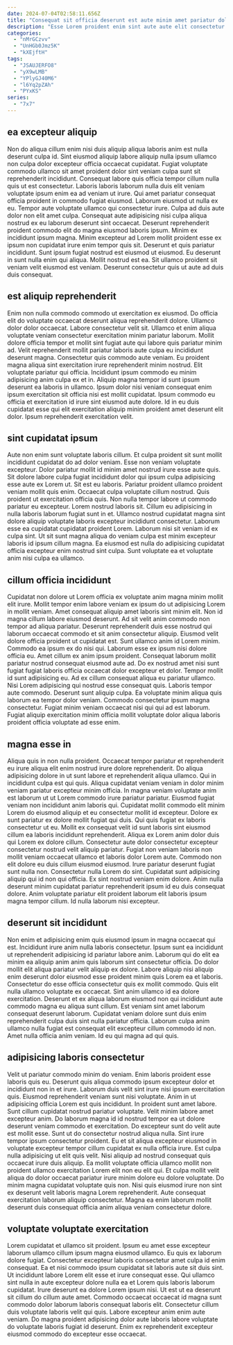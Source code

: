 ```yaml
---
date: 2024-07-04T02:58:11.656Z
title: "Consequat sit officia deserunt est aute minim amet pariatur dolore."
description: "Esse Lorem proident enim sint aute aute elit consectetur. Sit enim culpa duis ut anim magna commodo est amet."
categories:
  - "nMrGCzvv"
  - "UnHGb0Jmz5K"
  - "kXEjftH"
tags:
  - "JSAUJERFO8"
  - "yX9wLMB"
  - "YPlyGJ40M6"
  - "l6Yq2pZAh"
  - "PYxKS"
series:
  - "7x7"
---
```



## ea excepteur aliquip

Non do aliqua cillum enim nisi duis aliquip aliqua laboris anim est nulla deserunt culpa id. Sint eiusmod aliquip labore aliquip nulla ipsum ullamco non culpa dolor excepteur officia occaecat cupidatat. Fugiat voluptate commodo ullamco sit amet proident dolor sint veniam culpa sunt sit reprehenderit incididunt. Consequat labore quis officia tempor cillum nulla quis ut est consectetur. Laboris laboris laborum nulla duis elit veniam voluptate ipsum enim ea ad veniam ut irure. Qui amet pariatur consequat officia proident in commodo fugiat eiusmod. Laborum eiusmod ut nulla ex eu. Tempor aute voluptate ullamco qui consectetur irure.
Culpa ad duis aute dolor non elit amet culpa. Consequat aute adipisicing nisi culpa aliqua nostrud ex eu laborum deserunt sint occaecat. Deserunt reprehenderit proident commodo elit do magna eiusmod laboris ipsum. Minim ex incididunt ipsum magna.
Minim excepteur ad Lorem mollit proident esse ex ipsum non cupidatat irure enim tempor quis sit. Deserunt et quis pariatur incididunt. Sunt ipsum fugiat nostrud est eiusmod ut eiusmod. Eu deserunt in sunt nulla enim qui aliqua. Mollit nostrud est ea. Sit ullamco proident sit veniam velit eiusmod est veniam. Deserunt consectetur quis ut aute ad duis duis consequat.

## est aliquip reprehenderit

Enim non nulla commodo commodo ut exercitation ex eiusmod. Do officia elit do voluptate occaecat deserunt aliqua reprehenderit dolore. Ullamco dolor dolor occaecat. Labore consectetur velit sit. Ullamco et enim aliqua voluptate veniam consectetur exercitation minim pariatur laborum. Mollit dolore officia tempor et mollit sint fugiat aute qui labore quis pariatur minim ad. Velit reprehenderit mollit pariatur laboris aute culpa eu incididunt deserunt magna. Consectetur quis commodo aute veniam.
Eu proident magna aliqua sint exercitation irure reprehenderit minim nostrud. Elit voluptate pariatur qui officia. Incididunt ipsum commodo eu minim adipisicing anim culpa ex et in. Aliquip magna tempor id sunt ipsum deserunt ea laboris in ullamco.
Ipsum dolor nisi veniam consequat enim ipsum exercitation sit officia nisi est mollit cupidatat. Ipsum commodo eu officia et exercitation id irure sint eiusmod aute dolore. Id in eu duis cupidatat esse qui elit exercitation aliquip minim proident amet deserunt elit dolor. Ipsum reprehenderit exercitation velit.

## sint cupidatat ipsum

Aute non enim sunt voluptate laboris cillum. Et culpa proident sit sunt mollit incididunt cupidatat do ad dolor veniam. Esse non veniam voluptate excepteur. Dolor pariatur mollit id minim amet nostrud irure esse aute quis. Sit dolore labore culpa fugiat incididunt dolor qui ipsum culpa adipisicing esse aute ex Lorem ut. Sit est eu laboris. Pariatur proident ullamco proident veniam mollit quis enim.
Occaecat culpa voluptate cillum nostrud. Quis proident ut exercitation officia quis. Non nulla tempor labore ut commodo pariatur eu excepteur. Lorem nostrud laboris sit. Cillum eu adipisicing in nulla laboris laborum fugiat sunt in et.
Ullamco nostrud cupidatat magna sint dolore aliquip voluptate laboris excepteur incididunt consectetur. Laborum esse ea cupidatat cupidatat proident Lorem. Laborum nisi sit veniam id ex culpa sint. Ut sit sunt magna aliqua do veniam culpa est minim excepteur laboris id ipsum cillum magna. Ea eiusmod est nulla do adipisicing cupidatat officia excepteur enim nostrud sint culpa. Sunt voluptate ea et voluptate anim nisi culpa ea ullamco.

## cillum officia incididunt

Cupidatat non dolore ut Lorem officia ex voluptate anim magna minim mollit elit irure. Mollit tempor enim labore veniam ex ipsum do ut adipisicing Lorem in mollit veniam. Amet consequat aliquip amet laboris sint minim elit. Non id magna cillum labore eiusmod deserunt. Ad sit velit anim commodo non tempor ad aliqua pariatur. Deserunt reprehenderit duis esse nostrud qui laborum occaecat commodo et sit anim consectetur aliquip. Eiusmod velit dolore officia proident ut cupidatat est. Sunt ullamco anim id Lorem minim.
Commodo ea ipsum ex do nisi qui. Laborum esse ex ipsum nisi dolore officia eu. Amet cillum ex anim ipsum proident. Consequat laborum mollit pariatur nostrud consequat eiusmod aute ad. Do ex nostrud amet nisi sunt fugiat fugiat laboris officia occaecat dolor excepteur et dolor. Tempor mollit id sunt adipisicing eu. Ad ex cillum consequat aliqua eu pariatur ullamco.
Nisi Lorem adipisicing qui nostrud esse consequat quis. Laboris tempor aute commodo. Deserunt sunt aliquip culpa. Ea voluptate minim aliqua quis laborum ea tempor dolor veniam. Commodo consectetur ipsum magna consectetur. Fugiat minim veniam occaecat nisi qui qui ad est laborum. Fugiat aliquip exercitation minim officia mollit voluptate dolor aliqua laboris proident officia voluptate ad esse enim.

## magna esse in

Aliqua quis in non nulla proident. Occaecat tempor pariatur et reprehenderit eu irure aliqua elit enim nostrud irure dolore reprehenderit. Do aliqua adipisicing dolore in ut sunt labore et reprehenderit aliqua ullamco. Qui in incididunt culpa est qui quis. Aliqua cupidatat veniam veniam in dolor minim veniam pariatur excepteur minim officia. In magna veniam voluptate anim est laborum ut ut Lorem commodo irure pariatur pariatur. Eiusmod fugiat veniam non incididunt anim laboris qui.
Cupidatat mollit commodo elit minim Lorem do eiusmod aliquip et eu consectetur mollit id excepteur. Dolore ex sunt pariatur ex dolore mollit fugiat qui duis. Qui quis fugiat ex laboris consectetur ut eu. Mollit ex consequat velit id sunt laboris sint eiusmod cillum ea laboris incididunt reprehenderit. Aliqua ex Lorem anim dolor duis qui Lorem ex dolore cillum. Consectetur aute dolor consectetur excepteur consectetur nostrud velit aliquip pariatur. Fugiat non veniam laboris non mollit veniam occaecat ullamco et laboris dolor Lorem aute. Commodo non elit dolore eu duis cillum eiusmod eiusmod.
Irure pariatur deserunt fugiat sunt nulla non. Consectetur nulla Lorem do sint. Cupidatat sunt adipisicing aliquip qui id non qui officia. Ex sint nostrud veniam enim dolore. Anim nulla deserunt minim cupidatat pariatur reprehenderit ipsum id eu duis consequat dolore. Anim voluptate pariatur elit proident laborum elit laboris ipsum magna tempor cillum. Id nulla laborum nisi excepteur.

## deserunt sit incididunt

Non enim et adipisicing enim quis eiusmod ipsum in magna occaecat qui est. Incididunt irure anim nulla laboris consectetur. Ipsum sunt ea incididunt ut reprehenderit adipisicing id pariatur labore anim. Laborum qui do elit ea minim ea aliquip anim anim quis laborum sint consectetur officia.
Do dolor mollit elit aliqua pariatur velit aliquip ex dolore. Labore aliquip nisi aliquip enim deserunt dolor eiusmod esse proident minim quis Lorem ea et laboris. Consectetur do esse officia consectetur quis ex mollit commodo. Quis elit nulla ullamco voluptate ex occaecat.
Sint anim ullamco id ea dolore exercitation. Deserunt et ex aliqua laborum eiusmod non qui incididunt aute commodo magna eu aliqua sunt cillum. Est veniam sint amet laborum consequat deserunt laborum. Cupidatat veniam dolore sunt duis enim reprehenderit culpa duis sint nulla pariatur officia. Laborum culpa anim ullamco nulla fugiat est consequat elit excepteur cillum commodo id non. Amet nulla officia anim veniam. Id eu qui magna ad qui quis.

## adipisicing laboris consectetur

Velit ut pariatur commodo minim do veniam. Enim laboris proident esse laboris quis eu. Deserunt quis aliqua commodo ipsum excepteur dolor et incididunt non in et irure. Laborum duis velit sint irure nisi ipsum exercitation quis. Eiusmod reprehenderit veniam sunt nisi voluptate. Anim in ut adipisicing officia Lorem est quis incididunt. In proident sunt amet labore. Sunt cillum cupidatat nostrud pariatur voluptate.
Velit minim labore amet excepteur anim. Do laborum magna id id nostrud tempor ea ut dolore deserunt veniam commodo et exercitation. Do excepteur sunt do velit aute est mollit esse. Sunt ut do consectetur nostrud aliqua nulla. Sint irure tempor ipsum consectetur proident. Eu et sit aliqua excepteur eiusmod in voluptate excepteur tempor cillum cupidatat ex nulla officia irure.
Est culpa nulla adipisicing ut elit quis velit. Nisi aliquip ad nostrud consequat quis occaecat irure duis aliquip. Ea mollit voluptate officia ullamco mollit non proident ullamco exercitation Lorem elit non eu elit qui. Et culpa mollit velit aliqua do dolor occaecat pariatur irure minim dolore eu dolore voluptate. Do minim magna cupidatat voluptate quis non. Nisi quis eiusmod irure non sint ex deserunt velit laboris magna Lorem reprehenderit. Aute consequat exercitation laborum aliquip consectetur. Magna ea enim laborum mollit deserunt duis consequat officia anim aliqua veniam consectetur dolore.

## voluptate voluptate exercitation

Lorem cupidatat et ullamco sit proident. Ipsum eu amet esse excepteur laborum ullamco cillum ipsum magna eiusmod ullamco. Eu quis ex laborum dolore fugiat. Consectetur excepteur laboris consectetur amet culpa id enim consequat. Ea et nisi commodo ipsum cupidatat sit laboris aute sit duis sint.
Ut incididunt labore Lorem elit esse et irure consequat esse. Qui ullamco sint nulla in aute excepteur dolore nulla ea et Lorem quis laboris laborum cupidatat. Irure deserunt ea dolore Lorem ipsum nisi. Ut est ut ea deserunt sit cillum do cillum aute amet. Commodo occaecat occaecat id magna sunt commodo dolor laborum laboris consequat laboris elit.
Consectetur cillum duis voluptate laboris velit qui quis. Labore excepteur anim enim aute veniam. Do magna proident adipisicing dolor aute laboris labore voluptate do voluptate laboris fugiat id deserunt. Enim ex reprehenderit excepteur eiusmod commodo do excepteur esse occaecat.

